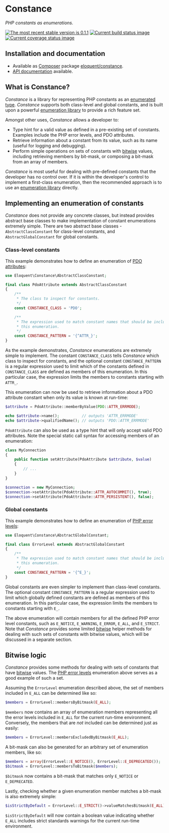 # Constance

*PHP constants as enumerations.*

[![The most recent stable version is 0.1.1][version-image]][Semantic versioning]
[![Current build status image][build-image]][Current build status]
[![Current coverage status image][coverage-image]][Current coverage status]

## Installation and documentation

* Available as [Composer] package [eloquent/constance].
* [API documentation] available.

## What is Constance?

*Constance* is a library for representing PHP constants as an [enumerated type].
*Constance* supports both class-level and global constants, and is built upon
a powerful [enumeration library] to provide a rich feature set.

Amongst other uses, *Constance* allows a developer to:

- Type hint for a valid value as defined in a pre-existing set of constants.
  Examples include the PHP error levels, and PDO attributes.
- Retrieve information about a constant from its value, such as its name (useful
  for logging and debugging).
- Perform simple operations on sets of constants with [bitwise] values,
  including retrieving members by bit-mask, or composing a bit-mask from an
  array of members.

*Constance* is most useful for dealing with pre-defined constants that the
developer has no control over. If it is within the developer's control to
implement a first-class enumeration, then the recommended approach is to use
an [enumeration library] directly.

## Implementing an enumeration of constants

*Constance* does not provide any concrete classes, but instead provides abstract
base classes to make implementation of constant enumerations extremely
simple. There are two abstract base classes - `AbstractClassConstant` for
class-level constants, and `AbstractGlobalConstant` for global constants.

### Class-level constants

This example demonstrates how to define an enumeration of [PDO attributes]:

```php
use Eloquent\Constance\AbstractClassConstant;

final class PdoAttribute extends AbstractClassConstant
{
    /**
     * The class to inspect for constants.
     */
    const CONSTANCE_CLASS = 'PDO';

    /**
     * The expression used to match constant names that should be included in
     * this enumeration.
     */
    const CONSTANCE_PATTERN = '{^ATTR_}';
}
```

As the example demonstrates, *Constance* enumerations are extremely simple to
implement. The constant `CONSTANCE_CLASS` tells *Constance* which class to
inspect for constants, and the optional constant `CONSTANCE_PATTERN` is a
regular expression used to limit which of the constants defined in
`CONSTANCE_CLASS` are defined as members of this enumeration. In this particular
case, the expression limits the members to constants starting with `ATTR_`.

This enumeration can now be used to retrieve information about a PDO attribute
constant when only its value is known at run-time:

```php
$attribute = PdoAttribute::memberByValue(PDO::ATTR_ERRMODE);

echo $attribute->name();          // outputs 'ATTR_ERRMODE'
echo $attribute->qualifiedName(); // outputs 'PDO::ATTR_ERRMODE'
```

`PdoAttribute` can also be used as a type hint that will only accept valid PDO
attributes. Note the special static call syntax for accessing members of an
enumeration:

```php
class MyConnection
{
    public function setAttribute(PdoAttribute $attribute, $value)
    {
        // ...
    }
}

$connection = new MyConnection;
$connection->setAttribute(PdoAttribute::ATTR_AUTOCOMMIT(), true);
$connection->setAttribute(PdoAttribute::ATTR_PERSISTENT(), false);
```

### Global constants

This example demonstrates how to define an enumeration of [PHP error levels]:

```php
use Eloquent\Constance\AbstractGlobalConstant;

final class ErrorLevel extends AbstractGlobalConstant
{
    /**
     * The expression used to match constant names that should be included in
     * this enumeration.
     */
    const CONSTANCE_PATTERN = '{^E_}';
}
```

Global constants are even simpler to implement than class-level constants.
The optional constant `CONSTANCE_PATTERN` is a regular expression used to limit
which globally defined constants are defined as members of this enumeration. In
this particular case, the expression limits the members to constants starting
with `E_`.

The above enumeration will contain members for all the defined PHP error level
constants, such as `E_NOTICE`, `E_WARNING`, `E_ERROR`, `E_ALL`, and `E_STRICT`.
Note that *Constance* provides some limited [bitwise] helper methods for dealing
with such sets of constants with bitwise values, which will be discussed in a
separate section.

## Bitwise logic

*Constance* provides some methods for dealing with sets of constants that have
[bitwise] values. The [PHP error levels] enumeration above serves as a good
example of such a set.

Assuming the `ErrorLevel` enumeration described above, the set of members
included in `E_ALL` can be determined like so:

```php
$members = ErrorLevel::membersByBitmask(E_ALL);
```

`$members` now contains an array of enumeration members representing all the
error levels included in `E_ALL` for the current run-time environment.
Conversely, the members that are *not* included can be determined just as
easily:

```php
$members = ErrorLevel::membersExcludedByBitmask(E_ALL);
```

A bit-mask can also be generated for an arbitrary set of enumeration members,
like so:

```php
$members = array(ErrorLevel::E_NOTICE(), ErrorLevel::E_DEPRECATED());
$bitmask = ErrorLevel::membersToBitmask($members);
```

`$bitmask` now contains a bit-mask that matches only `E_NOTICE` or
`E_DEPRECATED`.

Lastly, checking whether a given enumeration member matches a bit-mask is also
extremely simple:

```php
$isStrictByDefault = ErrorLevel::E_STRICT()->valueMatchesBitmask(E_ALL);
```

`$isStrictByDefault` will now contain a boolean value indicating whether `E_ALL`
includes strict standards warnings for the current run-time environment.

<!-- References -->

[bitwise]: http://en.wikipedia.org/wiki/Bitwise_operation
[enumerated type]: http://en.wikipedia.org/wiki/Enumerated_type
[enumeration library]: https://github.com/eloquent/enumeration
[PDO attributes]: http://www.php.net/manual/en/pdo.constants.php
[PHP error levels]: http://www.php.net/manual/en/errorfunc.constants.php

[API documentation]: http://lqnt.co/constance/artifacts/documentation/api/
[Composer]: http://getcomposer.org/
[build-image]: http://img.shields.io/travis/eloquent/constance/develop.svg "Current build status for the develop branch"
[Current build status]: https://travis-ci.org/eloquent/constance
[coverage-image]: http://img.shields.io/coveralls/eloquent/constance/develop.svg "Current test coverage for the develop branch"
[Current coverage status]: https://coveralls.io/r/eloquent/constance
[eloquent/constance]: https://packagist.org/packages/eloquent/constance
[Semantic versioning]: http://semver.org/
[version-image]: http://img.shields.io/:semver-0.1.1-brightgreen.svg "This project uses semantic versioning"
